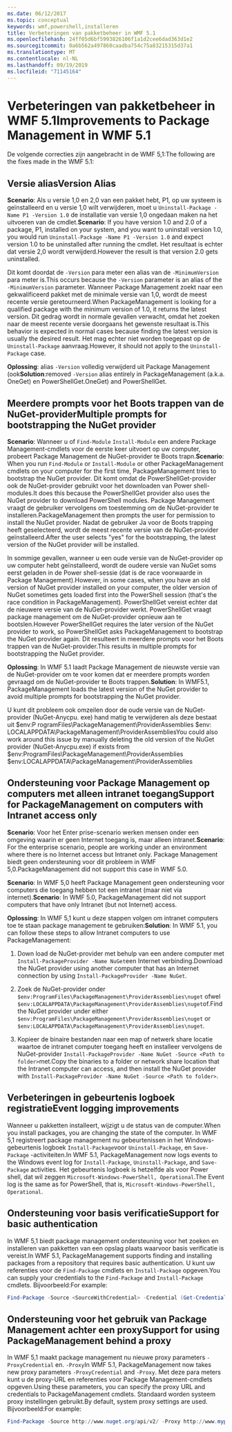 ```yaml
---
ms.date: 06/12/2017
ms.topic: conceptual
keywords: wmf,powershell,installeren
title: Verbeteringen van pakketbeheer in WMF 5.1
ms.openlocfilehash: 24ff05d6bf5993826106f1a1d2cee6dad363d1e2
ms.sourcegitcommit: 0a6b562a497860caadba754c75a83215315d37a1
ms.translationtype: MT
ms.contentlocale: nl-NL
ms.lasthandoff: 09/19/2019
ms.locfileid: "71145164"
---
```

# <a name="improvements-to-package-management-in-wmf-51"></a><span data-ttu-id="bc7c7-103">Verbeteringen van pakketbeheer in WMF 5.1</span><span class="sxs-lookup"><span data-stu-id="bc7c7-103">Improvements to Package Management in WMF 5.1</span></span>

<span data-ttu-id="bc7c7-104">De volgende correcties zijn aangebracht in de WMF 5,1:</span><span class="sxs-lookup"><span data-stu-id="bc7c7-104">The following are the fixes made in the WMF 5.1:</span></span>

## <a name="version-alias"></a><span data-ttu-id="bc7c7-105">Versie alias</span><span class="sxs-lookup"><span data-stu-id="bc7c7-105">Version Alias</span></span>

<span data-ttu-id="bc7c7-106">**Scenario**: Als u versie 1,0 en 2,0 van een pakket hebt, P1, op uw systeem is geïnstalleerd en u versie 1,0 wilt verwijderen, moet u `Uninstall-Package -Name P1 -Version 1.0` de installatie van versie 1,0 ongedaan maken na het uitvoeren van de cmdlet.</span><span class="sxs-lookup"><span data-stu-id="bc7c7-106">**Scenario**: If you have version 1.0 and 2.0 of a package, P1, installed on your system, and you want to uninstall version 1.0, you would run `Uninstall-Package -Name P1 -Version 1.0` and expect version 1.0 to be uninstalled after running the cmdlet.</span></span> <span data-ttu-id="bc7c7-107">Het resultaat is echter dat versie 2,0 wordt verwijderd.</span><span class="sxs-lookup"><span data-stu-id="bc7c7-107">However the result is that version 2.0 gets uninstalled.</span></span>

<span data-ttu-id="bc7c7-108">Dit komt doordat de `-Version` para meter een alias van de `-MinimumVersion` para meter is.</span><span class="sxs-lookup"><span data-stu-id="bc7c7-108">This occurs because the `-Version` parameter is an alias of the `-MinimumVersion` parameter.</span></span> <span data-ttu-id="bc7c7-109">Wanneer Package Management zoekt naar een gekwalificeerd pakket met de minimale versie van 1,0, wordt de meest recente versie geretourneerd.</span><span class="sxs-lookup"><span data-stu-id="bc7c7-109">When PackageManagement is looking for a qualified package with the minimum version of 1.0, it returns the latest version.</span></span> <span data-ttu-id="bc7c7-110">Dit gedrag wordt in normale gevallen verwacht, omdat het zoeken naar de meest recente versie doorgaans het gewenste resultaat is.</span><span class="sxs-lookup"><span data-stu-id="bc7c7-110">This behavior is expected in normal cases because finding the latest version is usually the desired result.</span></span> <span data-ttu-id="bc7c7-111">Het mag echter niet worden toegepast op de `Uninstall-Package` aanvraag.</span><span class="sxs-lookup"><span data-stu-id="bc7c7-111">However, it should not apply to the `Uninstall-Package` case.</span></span>

<span data-ttu-id="bc7c7-112">**Oplossing**: alias `-Version` volledig verwijderd uit Package Management (ook</span><span class="sxs-lookup"><span data-stu-id="bc7c7-112">**Solution**:removed `-Version` alias entirely in PackageManagement (a.k.a.</span></span> <span data-ttu-id="bc7c7-113">OneGet) en PowerShellGet.</span><span class="sxs-lookup"><span data-stu-id="bc7c7-113">OneGet) and PowerShellGet.</span></span>

## <a name="multiple-prompts-for-bootstrapping-the-nuget-provider"></a><span data-ttu-id="bc7c7-114">Meerdere prompts voor het Boots trappen van de NuGet-provider</span><span class="sxs-lookup"><span data-stu-id="bc7c7-114">Multiple prompts for bootstrapping the NuGet provider</span></span>

<span data-ttu-id="bc7c7-115">**Scenario**: Wanneer u of `Find-Module` `Install-Module` een andere Package Management-cmdlets voor de eerste keer uitvoert op uw computer, probeert Package Management de NuGet-provider te Boots trapn.</span><span class="sxs-lookup"><span data-stu-id="bc7c7-115">**Scenario**: When you run `Find-Module` or `Install-Module` or other PackageManagement cmdlets on your computer for the first time, PackageManagement tries to bootstrap the NuGet provider.</span></span> <span data-ttu-id="bc7c7-116">Dit komt omdat de PowerShellGet-provider ook de NuGet-provider gebruikt voor het downloaden van Power shell-modules.</span><span class="sxs-lookup"><span data-stu-id="bc7c7-116">It does this because the PowerShellGet provider also uses the NuGet provider to download PowerShell modules.</span></span>
<span data-ttu-id="bc7c7-117">Package Management vraagt de gebruiker vervolgens om toestemming om de NuGet-provider te installeren.</span><span class="sxs-lookup"><span data-stu-id="bc7c7-117">PackageManagement then prompts the user for permission to install the NuGet provider.</span></span> <span data-ttu-id="bc7c7-118">Nadat de gebruiker Ja voor de Boots trapping heeft geselecteerd, wordt de meest recente versie van de NuGet-provider geïnstalleerd.</span><span class="sxs-lookup"><span data-stu-id="bc7c7-118">After the user selects "yes" for the bootstrapping, the latest version of the NuGet provider will be installed.</span></span>

<span data-ttu-id="bc7c7-119">In sommige gevallen, wanneer u een oude versie van de NuGet-provider op uw computer hebt geïnstalleerd, wordt de oudere versie van NuGet soms eerst geladen in de Power shell-sessie (dat is de race voorwaarde in Package Management).</span><span class="sxs-lookup"><span data-stu-id="bc7c7-119">However, in some cases, when you have an old version of NuGet provider installed on your computer, the older version of NuGet sometimes gets loaded first into the PowerShell session (that's the race condition in PackageManagement).</span></span> <span data-ttu-id="bc7c7-120">PowerShellGet vereist echter dat de nieuwere versie van de NuGet-provider werkt. PowerShellGet vraagt package management om de NuGet-provider opnieuw aan te bootslen.</span><span class="sxs-lookup"><span data-stu-id="bc7c7-120">However PowerShellGet requires the later version of the NuGet provider to work, so PowerShellGet asks PackageManagement to bootstrap the NuGet provider again.</span></span>
<span data-ttu-id="bc7c7-121">Dit resulteert in meerdere prompts voor het Boots trappen van de NuGet-provider.</span><span class="sxs-lookup"><span data-stu-id="bc7c7-121">This results in multiple prompts for bootstrapping the NuGet provider.</span></span>

<span data-ttu-id="bc7c7-122">**Oplossing**: In WMF 5.1 laadt Package Management de nieuwste versie van de NuGet-provider om te voor komen dat er meerdere prompts worden gevraagd om de NuGet-provider te Boots trappen.</span><span class="sxs-lookup"><span data-stu-id="bc7c7-122">**Solution**: In WMF5.1, PackageManagement loads the latest version of the NuGet provider to avoid multiple prompts for bootstrapping the NuGet provider.</span></span>

<span data-ttu-id="bc7c7-123">U kunt dit probleem ook omzeilen door de oude versie van de NuGet-provider (NuGet-Anycpu. exe) hand matig te verwijderen als deze bestaat uit $env:P rogramFiles\PackageManagement\ProviderAssemblies $env: LOCALAPPDATA\PackageManagement\ProviderAssemblies</span><span class="sxs-lookup"><span data-stu-id="bc7c7-123">You could also work around this issue by manually deleting the old version of the NuGet provider (NuGet-Anycpu.exe) if exists from $env:ProgramFiles\PackageManagement\ProviderAssemblies $env:LOCALAPPDATA\PackageManagement\ProviderAssemblies</span></span>

## <a name="support-for-packagemanagement-on-computers-with-intranet-access-only"></a><span data-ttu-id="bc7c7-124">Ondersteuning voor Package Management op computers met alleen intranet toegang</span><span class="sxs-lookup"><span data-stu-id="bc7c7-124">Support for PackageManagement on computers with Intranet access only</span></span>

<span data-ttu-id="bc7c7-125">**Scenario**: Voor het Enter prise-scenario werken mensen onder een omgeving waarin er geen Internet toegang is, maar alleen intranet.</span><span class="sxs-lookup"><span data-stu-id="bc7c7-125">**Scenario**: For the enterprise scenario, people are working under an environment where there is no Internet access but Intranet only.</span></span> <span data-ttu-id="bc7c7-126">Package Management biedt geen ondersteuning voor dit probleem in WMF 5,0.</span><span class="sxs-lookup"><span data-stu-id="bc7c7-126">PackageManagement did not support this case in WMF 5.0.</span></span>

<span data-ttu-id="bc7c7-127">**Scenario**: In WMF 5,0 heeft Package Management geen ondersteuning voor computers die toegang hebben tot een intranet (maar niet via internet).</span><span class="sxs-lookup"><span data-stu-id="bc7c7-127">**Scenario**: In WMF 5.0, PackageManagement did not support computers that have only Intranet (but not Internet) access.</span></span>

<span data-ttu-id="bc7c7-128">**Oplossing**: In WMF 5,1 kunt u deze stappen volgen om intranet computers toe te staan package management te gebruiken:</span><span class="sxs-lookup"><span data-stu-id="bc7c7-128">**Solution**: In WMF 5.1, you can follow these steps to allow Intranet computers to use PackageManagement:</span></span>

1. <span data-ttu-id="bc7c7-129">Down load de NuGet-provider met behulp van een andere computer met `Install-PackageProvider -Name NuGet`een Internet verbinding.</span><span class="sxs-lookup"><span data-stu-id="bc7c7-129">Download the NuGet provider using another computer that has an Internet connection by using `Install-PackageProvider -Name NuGet`.</span></span>

2. <span data-ttu-id="bc7c7-130">Zoek de NuGet-provider onder `$env:ProgramFiles\PackageManagement\ProviderAssemblies\nuget` ofwel `$env:LOCALAPPDATA\PackageManagement\ProviderAssemblies\nuget`of.</span><span class="sxs-lookup"><span data-stu-id="bc7c7-130">Find the NuGet provider under either `$env:ProgramFiles\PackageManagement\ProviderAssemblies\nuget` or `$env:LOCALAPPDATA\PackageManagement\ProviderAssemblies\nuget`.</span></span>

3. <span data-ttu-id="bc7c7-131">Kopieer de binaire bestanden naar een map of netwerk share locatie waartoe de intranet computer toegang heeft en installeer vervolgens de NuGet-provider `Install-PackageProvider -Name NuGet -Source <Path to folder>`met.</span><span class="sxs-lookup"><span data-stu-id="bc7c7-131">Copy the binaries to a folder or network share location that the Intranet computer can access, and then install the NuGet provider with `Install-PackageProvider -Name NuGet -Source <Path to folder>`.</span></span>


## <a name="event-logging-improvements"></a><span data-ttu-id="bc7c7-132">Verbeteringen in gebeurtenis logboek registratie</span><span class="sxs-lookup"><span data-stu-id="bc7c7-132">Event logging improvements</span></span>

<span data-ttu-id="bc7c7-133">Wanneer u pakketten installeert, wijzigt u de status van de computer.</span><span class="sxs-lookup"><span data-stu-id="bc7c7-133">When you install packages, you are changing the state of the computer.</span></span> <span data-ttu-id="bc7c7-134">In WMF 5,1 registreert package management nu gebeurtenissen in het Windows-gebeurtenis logboek `Install-Package`voor `Uninstall-Package`, en `Save-Package` -activiteiten.</span><span class="sxs-lookup"><span data-stu-id="bc7c7-134">In WMF 5.1, PackageManagement now logs events to the Windows event log for `Install-Package`, `Uninstall-Package`, and `Save-Package` activities.</span></span> <span data-ttu-id="bc7c7-135">Het gebeurtenis logboek is hetzelfde als voor Power shell, dat wil zeggen `Microsoft-Windows-PowerShell, Operational`.</span><span class="sxs-lookup"><span data-stu-id="bc7c7-135">The Event log is the same as for PowerShell, that is, `Microsoft-Windows-PowerShell, Operational`.</span></span>

## <a name="support-for-basic-authentication"></a><span data-ttu-id="bc7c7-136">Ondersteuning voor basis verificatie</span><span class="sxs-lookup"><span data-stu-id="bc7c7-136">Support for basic authentication</span></span>

<span data-ttu-id="bc7c7-137">In WMF 5,1 biedt package management ondersteuning voor het zoeken en installeren van pakketten van een opslag plaats waarvoor basis verificatie is vereist.</span><span class="sxs-lookup"><span data-stu-id="bc7c7-137">In WMF 5.1, PackageManagement supports finding and installing packages from a repository that requires basic authentication.</span></span> <span data-ttu-id="bc7c7-138">U kunt uw referenties voor de `Find-Package` cmdlets en `Install-Package` opgeven.</span><span class="sxs-lookup"><span data-stu-id="bc7c7-138">You can supply your credentials to the `Find-Package` and `Install-Package` cmdlets.</span></span> <span data-ttu-id="bc7c7-139">Bijvoorbeeld:</span><span class="sxs-lookup"><span data-stu-id="bc7c7-139">For example:</span></span>

```powershell
Find-Package -Source <SourceWithCredential> -Credential (Get-Credential)
```

## <a name="support-for-using-packagemanagement-behind-a-proxy"></a><span data-ttu-id="bc7c7-140">Ondersteuning voor het gebruik van Package Management achter een proxy</span><span class="sxs-lookup"><span data-stu-id="bc7c7-140">Support for using PackageManagement behind a proxy</span></span>

<span data-ttu-id="bc7c7-141">In WMF 5,1 maakt package management nu nieuwe proxy parameters `-ProxyCredential` en. `-Proxy`</span><span class="sxs-lookup"><span data-stu-id="bc7c7-141">In WMF 5.1, PackageManagement now takes new proxy parameters `-ProxyCredential` and `-Proxy`.</span></span> <span data-ttu-id="bc7c7-142">Met deze para meters kunt u de proxy-URL en referenties voor Package Management-cmdlets opgeven.</span><span class="sxs-lookup"><span data-stu-id="bc7c7-142">Using these parameters, you can specify the proxy URL and credentials to PackageManagement cmdlets.</span></span> <span data-ttu-id="bc7c7-143">Standaard worden systeem proxy instellingen gebruikt.</span><span class="sxs-lookup"><span data-stu-id="bc7c7-143">By default, system proxy settings are used.</span></span> <span data-ttu-id="bc7c7-144">Bijvoorbeeld:</span><span class="sxs-lookup"><span data-stu-id="bc7c7-144">For example:</span></span>

```powershell
Find-Package -Source http://www.nuget.org/api/v2/ -Proxy http://www.myproxyserver.com -ProxyCredential (Get-Credential)
```
